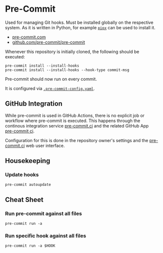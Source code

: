 # Pre-Commit

Used for managing Git hooks. Must be installed globally on the respective
system. As it is written in Python, for example
[`pipx`](https://github.com/pypa/pipx) can be used to install it.

- [pre-commit.com](https://pre-commit.com)
- [github.com/pre-commit/pre-commit](https://github.com/pre-commit/pre-commit)

Whenever this repository is initially cloned, the following should be executed:

```shell
pre-commit install --install-hooks
pre-commit install --install-hooks --hook-type commit-msg
```

Pre-commit should now run on every commit.

It is configured via [`.pre-commit-config.yaml`](../.pre-commit-config.yaml).

## GitHub Integration

While pre-commit is used in GitHub Actions, there is no explicit job or workflow
where pre-commit is executed. This happens through the continous integration
service [pre-commit.ci](https://pre-commit.ci/) and the related GitHub App
[pre-commit ci](https://github.com/marketplace/pre-commit-ci).

Configuration for this is done in the repository owner's settings and the
[pre-commit.ci](https://pre-commit.ci/) web user interface.

## Housekeeping

### Update hooks

```shell
pre-commit autoupdate
```

## Cheat Sheet

### Run pre-commit against all files

```shell
pre-commit run -a
```

### Run specific hook against all files

```shell
pre-commit run -a $HOOK
```
